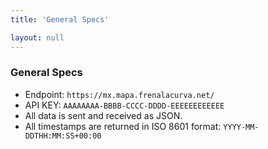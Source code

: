 ```yaml
---
title: 'General Specs'

layout: null
---
```


### General Specs

- Endpoint: `https://mx.mapa.frenalacurva.net/`
- API KEY: `AAAAAAAA-BBBB-CCCC-DDDD-EEEEEEEEEEEE`
- All data is sent and received as JSON.
- All timestamps are returned in ISO 8601 format: `YYYY-MM-DDTHH:MM:SS+00:00`